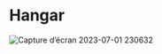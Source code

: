 # Hangar

![Capture d’écran 2023-07-01 230632](https://github.com/Newaluigi/Hangar/assets/108535805/7f04f7d7-740e-4e57-ba58-61ca74415e04)
